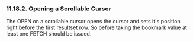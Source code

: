 <div id="plscrollopen" class="section">

<div class="titlepage">

<div>

<div>

### 11.18.2. Opening a Scrollable Cursor

</div>

</div>

</div>

The OPEN on a scrollable cursor opens the cursor and sets it's position
right before the first resultset row. So before taking the bookmark
value at least one FETCH should be issued.

</div>
